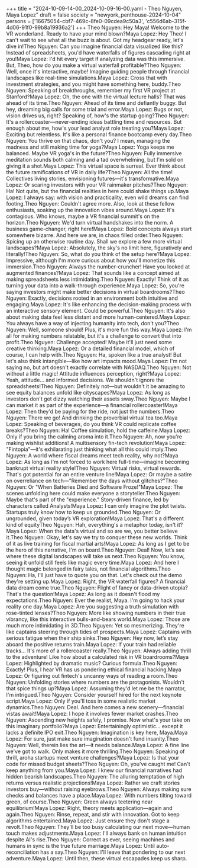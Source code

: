 +++
title = "2024-10-09-14-00_2024-10-09-16-00.yaml - Theo Nguyen, Maya Lopez"
draft = false
society = "newyork_penthouse-2024-10-04"
persons = ['16675054-cbf7-469c-8fe0-09cdea9c50a3', 'c556d6ab-315f-4d06-91f0-99b8a19936a2']
+++
Theo Nguyen: Hey Maya! Welcome to the VR wonderland. Ready to have your mind blown?Maya Lopez: Hey Theo! I can't wait to see what all the buzz is about. Got my headgear ready, let's dive in!Theo Nguyen: Can you imagine financial data visualized like this? Instead of spreadsheets, you'd have waterfalls of figures cascading right at you!Maya Lopez: I'd hit every target if analyzing data was this immersive. But, Theo, how do you make a virtual waterfall profitable?Theo Nguyen: Well, once it's interactive, maybe! Imagine guiding people through financial landscapes like real-time simulations.Maya Lopez: Cross that with investment strategies, and you might have something here, buddy.Theo Nguyen: Speaking of breakthroughs, remember my first VR project at Stanford?Maya Lopez: Oh, the one with the virtual lecture halls? That was ahead of its time.Theo Nguyen: Ahead of its time and defiantly buggy. But hey, dreaming big calls for some trial and error.Maya Lopez: Bugs or not, vision drives us, right? Speaking of, how's the startup going?Theo Nguyen: It's a rollercoaster—never-ending ideas battling time and resources. But enough about me, how's your lead analyst role treating you?Maya Lopez: Exciting but relentless. It's like a personal finance bootcamp every day.Theo Nguyen: You thrive on that chaos, don't you? I mean, managing the madness and still making time for yoga?Maya Lopez: Yoga keeps me balanced. Maybe VR yoga's in the future?Theo Nguyen: Fully immersive meditation sounds both calming and a tad overwhelming, but I'm sold on giving it a shot.Maya Lopez: This virtual space is surreal. Ever think about the future ramifications of VR in daily life?Theo Nguyen: All the time! Collectives living stories, envisioning futures—it's transformative.Maya Lopez: Or scaring investors with your VR rainmaker pitches?Theo Nguyen: Ha! Not quite, but the financial realities in here could shake things up.Maya Lopez: I always say: with vision and practicality, even wild dreams can find footing.Theo Nguyen: Couldn't agree more. Also, look at these fellow enthusiasts, soaking up the innovation vibes around.Maya Lopez: It's contagious. Who knows, maybe a VR financial summit's on the horizon.Theo Nguyen: We'd turn virtual handshakes into the norm. A business game-changer, right here!Maya Lopez: Bold concepts always start somewhere bizarre. And here we are, in chaos filled order.Theo Nguyen: Spicing up an otherwise routine day. Shall we explore a few more virtual landscapes?Maya Lopez: Absolutely, the sky's no limit here, figuratively and literally!Theo Nguyen: So, what do you think of the setup here?Maya Lopez: Impressive, although I'm more curious about how you'll monetize this immersion.Theo Nguyen: Always the number-cruncher! Have you looked at augmented finances?Maya Lopez: That sounds like a concept aimed at making spreadsheets less intimidating.Theo Nguyen: Exactly! Think of it as turning your data into a walk-through experience.Maya Lopez: So, you're saying investors might make better decisions in virtual boardrooms?Theo Nguyen: Exactly, decisions rooted in an environment both intuitive and engaging.Maya Lopez: It's like enhancing the decision-making process with an interactive sensory element. Could be powerful.Theo Nguyen: It's also about making data feel less distant and more human-centered.Maya Lopez: You always have a way of injecting humanity into tech, don't you?Theo Nguyen: Well, someone should! Plus, it's more fun this way.Maya Lopez: I'm all for making numbers relatable, but it's a challenge to convert that into profit.Theo Nguyen: Challenge accepted! Maybe it'll just need some creative thinking.Maya Lopez: Or a detailed financial model, which of course, I can help with.Theo Nguyen: Ha, spoken like a true analyst! But let's also think intangible—like how art impacts mood.Maya Lopez: I'm not saying no, but art doesn't exactly correlate with NASDAQ.Theo Nguyen: Not without a little magic! Attitude influences perception, right?Maya Lopez: Yeah, attitude... and informed decisions. We shouldn't ignore the spreadsheets!Theo Nguyen: Definitely not—but wouldn't it be amazing to see equity balances unfold like cityscapes?Maya Lopez: As long as investors don't get dizzy watching their assets sway.Theo Nguyen: Maybe I can market it as part of the experience—a financial rollercoaster!Maya Lopez: Then they'd be paying for the ride, not just the numbers.Theo Nguyen: There we go! And drinking the proverbial virtual tea too.Maya Lopez: Speaking of beverages, do you think VR could replicate coffee breaks?Theo Nguyen: Ha! Coffee simulation, hold the caffeine.Maya Lopez: Only if you bring the calming aroma into it.Theo Nguyen: Ah, now you're making wishlist additions! A multisensory fin-tech revolution!Maya Lopez: "Fintopia"—it's exhilarating just thinking what all this could imply.Theo Nguyen: A world where fiscal dreams meet tech reality, why not?Maya Lopez: As long as I'm not forced to work here full-time—imagine becoming bankrupt virtual reality style!Theo Nguyen: Virtual risks, virtual rewards. That's got potential for an entire venture line!Maya Lopez: Or maybe a satire on overreliance on tech—"Remember the days without glitches?"Theo Nguyen: Or "When Batteries Died and Software Froze!"Maya Lopez: The scenes unfolding here could make everyone a storyteller.Theo Nguyen: Maybe that's part of the "experience." Story-driven finance, led by characters called Analysts!Maya Lopez: I can only imagine the plot twists. Startups truly know how to keep us grounded.Theo Nguyen: Or ungrounded, given today’s VR exploration!Maya Lopez: That's a different kind of equityTheo Nguyen: Hah, everything's a metaphor today, isn't it?Maya Lopez: When the data's virtual and so are we, you better believe it.Theo Nguyen: Okay, let's say we try to conquer these new worlds. Think of it as live training for fiscal martial arts!Maya Lopez: As long as I get to be the hero of this narrative, I'm on board.Theo Nguyen: Deal! Now, let’s see where these digital landscapes will take us next.Theo Nguyen: You know, seeing it unfold still feels like magic every time.Maya Lopez: And here I thought magic belonged in fairy tales, not financial algorithms.Theo Nguyen: Ha, I'll just have to quote you on that. Let's check out the demo they're setting up.Maya Lopez: Right, the VR waterfall figures? A financial data dream come true.Theo Nguyen: Flight of fancy or data-driven utopia? That's the question!Maya Lopez: As long as it doesn't flood my expectations.Theo Nguyen: Ever the realist, Maya. I'm going to hack your reality one day.Maya Lopez: Are you suggesting a truth simulation with rose-tinted lenses?Theo Nguyen: More like showing numbers in their true vibrancy, like this interactive bulls-and-bears world.Maya Lopez: Those are much more intimidating in 3D.Theo Nguyen: Yet so mesmerizing. They're like captains steering through tides of prospects.Maya Lopez: Captains with serious fatigue when their ship sinks.Theo Nguyen: Hey now, let’s stay aboard the positive returns train.Maya Lopez: If your train had reliable tracks... It's more of a rollercoaster really.Theo Nguyen: Always adding thrill to the adventure! Like how about a calculated risk in VR boardrooms?Maya Lopez: Highlighted by dramatic music? Curious formula.Theo Nguyen: Exactly! Plus, I hear VR has us pondering ethical financial hacking.Maya Lopez: Or figuring out fintech's uncanny ways of reading a room.Theo Nguyen: Unfolding stories where numbers are the protagonists. Wouldn't that spice things up?Maya Lopez: Assuming they'd let me be the narrator, I'm intrigued.Theo Nguyen: Consider yourself hired for the next keynote script.Maya Lopez: Only if you'll toss in some realistic market dynamics.Theo Nguyen: Deal. And here comes a new scenery—financial vistas await!Maya Lopez: I hope it involves fewer market crashes.Theo Nguyen: Ascending new heights safely, I promise. Now what's your take on this imaginary portfolio?Maya Lopez: Entertainingly optimistic... except it lacks a definite IPO exit.Theo Nguyen: Imagination is key here, Maya.Maya Lopez: For sure, just make sure imagination doesn't fund insanity.Theo Nguyen: Well, therein lies the art—it needs balance.Maya Lopez: A fine line we've got to walk. Only makes it more thrilling.Theo Nguyen: Speaking of thrill, aroha startups meet venture challenges?Maya Lopez: Is that your code for missed budget sheets?Theo Nguyen: Oh, you've caught me! Can't keep anything from you.Maya Lopez: I knew our financial narratives had hidden bearish landscapes.Theo Nguyen: The alluring temptation of high returns versus realistic projections!Maya Lopez: Rather we craft stories investors buy—without raising eyebrows.Theo Nguyen: Always making sure checks and balances have a place.Maya Lopez: With numbers tilting toward green, of course.Theo Nguyen: Green always teetering near equilibrium!Maya Lopez: Right, theory meets application—again and again.Theo Nguyen: Rinse, repeat, and stir with innovation. Got to keep algorithms entertained.Maya Lopez: Just ensure they don't stage a revolt.Theo Nguyen: They'll be too busy calculating our next move—human touch makes adjustments.Maya Lopez: I'll always bank on human intuition despite AI's rise.Theo Nguyen: Correct as ever, seeing machines and humans in sync is the true future marriage.Maya Lopez: Until auto-reconciliation has a say.Theo Nguyen: I'll leave that pondering to our next adventure.Maya Lopez: Until then, these virtual escapades keep us sharp.